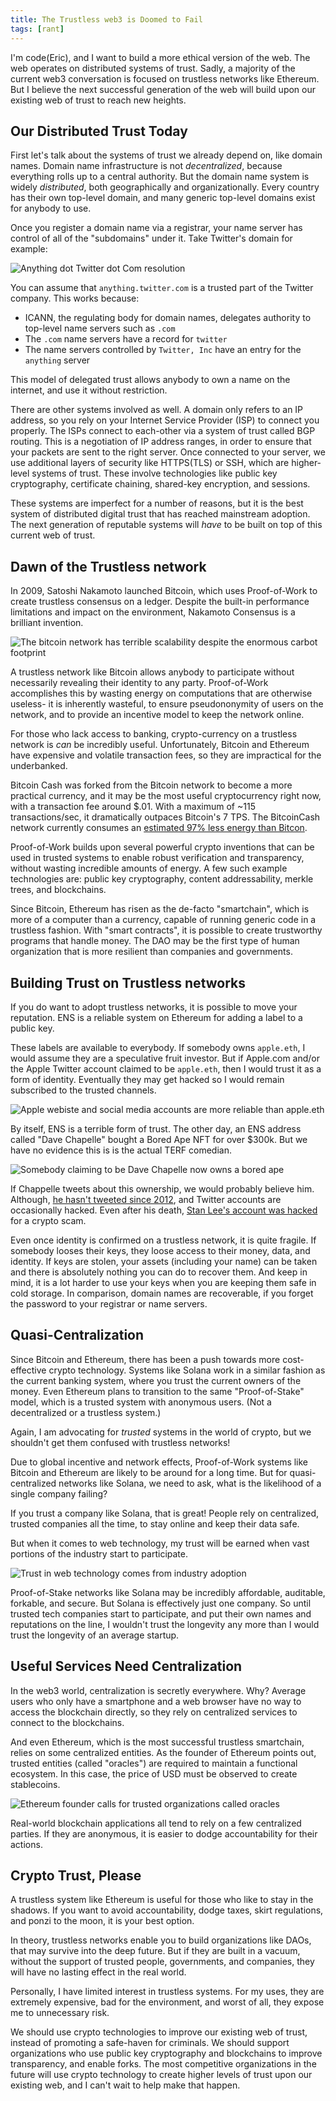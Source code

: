 ```yaml
---
title: The Trustless web3 is Doomed to Fail
tags: [rant]
---
```


I'm code(Eric), and I want to build a more ethical version of the web. The web operates on distributed systems of trust. Sadly, a majority of the current web3 conversation is focused on trustless networks like Ethereum. But I believe the next successful generation of the web will build upon our existing web of trust to reach new heights.


## Our Distributed Trust Today

First let's talk about the systems of trust we already depend on, like domain names. Domain name infrastructure is not *decentralized*, because everything rolls up to a central authority. But the domain name system is widely *distributed*, both geographically and organizationally. Every country has their own top-level domain, and many generic top-level domains exist for anybody to use.

Once you register a domain name via a registrar, your name server has control of all of the "subdomains" under it. Take Twitter's domain for example:

![Anything dot Twitter dot Com resolution](./domain-resolution.png)

You can assume that `anything.twitter.com` is a trusted part of the Twitter company. This works because:

- ICANN, the regulating body for domain names, delegates authority to top-level name servers such as `.com`
- The `.com` name servers have a record for `twitter`
- The name servers controlled by `Twitter, Inc` have an entry for the `anything` server

This model of delegated trust allows anybody to own a name on the internet, and use it without restriction.

There are other systems involved as well. A domain only refers to an IP address, so you rely on your Internet Service Provider (ISP) to connect you properly. The ISPs connect to each-other via a system of trust called BGP routing. This is a negotiation of IP address ranges, in order to ensure that your packets are sent to the right server. Once connected to your server, we use additional layers of security like HTTPS(TLS) or SSH, which are higher-level systems of trust. These involve technologies like public key cryptography, certificate chaining, shared-key encryption, and sessions.

These systems are imperfect for a number of reasons, but it is the best system of distributed digital trust that has reached mainstream adoption. The next generation of reputable systems will _have_ to be built on top of this current web of trust.


## Dawn of the Trustless network

In 2009, Satoshi Nakamoto launched Bitcoin, which uses Proof-of-Work to create trustless consensus on a ledger. Despite the built-in performance limitations and impact on the environment, Nakamoto Consensus is a brilliant invention.

![The bitcoin network has terrible scalability despite the enormous carbot footprint](./bitcoin-issues.png)

A trustless network like Bitcoin allows anybody to participate without necessarily revealing their identity to any party. Proof-of-Work accomplishes this by wasting energy on computations that are otherwise useless- it is inherently wasteful, to ensure pseudononymity of users on the network, and to provide an incentive model to keep the network online.

For those who lack access to banking, crypto-currency on a trustless network is _can_ be incredibly useful. Unfortunately, Bitcoin and Ethereum have expensive and volatile transaction fees, so they are impractical for the underbanked.

Bitcoin Cash was forked from the Bitcoin network to become a more practical currency, and it may be the most useful cryptocurrency right now, with a transaction fee around $.01. With a maximum of ~115 transactions/sec, it dramatically outpaces Bitcoin's 7 TPS. The BitcoinCash network currently consumes an [estimated 97% less energy than Bitcon](https://www.trgdatacenters.com/most-environment-friendly-cryptocurrencies/).

Proof-of-Work builds upon several powerful crypto inventions that can be used in trusted systems to enable robust verification and transparency, without wasting incredible amounts of energy. A few such example technologies are: public key cryptography, content addressability, merkle trees, and blockchains.

Since Bitcoin, Ethereum has risen as the de-facto "smartchain", which is more of a computer than a currency, capable of running generic code in a trustless fashion. With "smart contracts", it is possible to create trustworthy programs that handle money. The DAO may be the first type of human organization that is more resilient than companies and governments.

## Building Trust on Trustless networks

If you do want to adopt trustless networks, it is possible to move your reputation. ENS is a reliable system on Ethereum for adding a label to a public key.

These labels are available to everybody. If somebody owns `apple.eth`, I would assume they are a speculative fruit investor. But if Apple.com and/or the Apple Twitter account claimed to be `apple.eth`, then I would trust it as a form of identity. Eventually they may get hacked so I would remain subscribed to the trusted channels.

![Apple webiste and social media accounts are more reliable than apple.eth](./apple-ens-verify.png)

By itself, ENS is a terrible form of trust. The other day, an ENS address called "Dave Chapelle" bought a Bored Ape NFT for over $300k. But we have no evidence this is is the actual TERF comedian.

![Somebody claiming to be Dave Chapelle now owns a bored ape](./chappelle-ens.png)

If Chappelle tweets about this ownership, we would probably believe him. Although, [he hasn't tweeted since 2012](https://twitter.com/davechappelle), and Twitter accounts are occasionally hacked. Even after his death, [Stan Lee's account was hacked](https://www.reddit.com/r/CryptoCurrency/comments/rhhthd/stan_lees_twitter_account_is_being_used_to/) for a crypto scam.

Even once identity is confirmed on a trustless network, it is quite fragile. If somebody looses their keys, they loose access to their money, data, and identity. If keys are stolen, your assets (including your name) can be taken and there is absolutely nothing you can do to recover them. And keep in mind, it is a lot harder to use your keys when you are keeping them safe in cold storage. In comparison, domain names are recoverable, if you forget the password to your registrar or name servers.


## Quasi-Centralization

Since Bitcoin and Ethereum, there has been a push towards more cost-effective crypto technology. Systems like Solana work in a similar fashion as the current banking system, where you trust the current owners of the money. Even Ethereum plans to transition to the same "Proof-of-Stake" model, which is a trusted system with anonymous users. (Not a decentralized or a trustless system.)

Again, I am advocating for *trusted* systems in the world of crypto, but we shouldn't get them confused with trustless networks!

Due to global incentive and network effects, Proof-of-Work systems like Bitcoin and Ethereum are likely to be around for a long time. But for quasi-centralized networks like Solana, we need to ask, what is the likelihood of a single company failing?

If you trust a company like Solana, that is great! People rely on centralized, trusted companies all the time, to stay online and keep their data safe.

But when it comes to web technology, my trust will be earned when vast portions of the industry start to participate.

![Trust in web technology comes from industry adoption](./network-trust.png)

Proof-of-Stake networks like Solana may be incredibly affordable, auditable, forkable, and secure. But Solana is effectively just one company. So until trusted tech companies start to participate, and put their own names and reputations on the line, I wouldn't trust the longevity any more than I would trust the longevity of an average startup.


## Useful Services Need Centralization

In the web3 world, centralization is secretly everywhere. Why? Average users who only have a smartphone and a web browser have no way to access the blockchain directly, so they rely on centralized services to connect to the blockchains.

And even Ethereum, which is the most successful trustless smartchain, relies on some centralized entities. As the founder of Ethereum points out, trusted entities (called "oracles") are required to maintain a functional ecosystem. In this case, the price of USD must be observed to create stablecoins.

![Ethereum founder calls for trusted organizations called oracles](./vitalik-oracles.png)

Real-world blockchain applications all tend to rely on a few centralized parties. If they are anonymous, it is easier to dodge accountability for their actions.


## Crypto Trust, Please

A trustless system like Ethereum is useful for those who like to stay in the shadows. If you want to avoid accountability, dodge taxes, skirt regulations, and ponzi to the moon, it is your best option.

In theory, trustless networks enable you to build organizations like DAOs, that may survive into the deep future. But if they are built in a vacuum, without the support of trusted people, governments, and companies, they will have no lasting effect in the real world.

Personally, I have limited interest in trustless systems. For my uses, they are extremely expensive, bad for the environment, and worst of all, they expose me to unnecessary risk.

We should use crypto technologies to improve our existing web of trust, instead of promoting a safe-haven for criminals. We should support organizations who use public key cryptography and blockchains to improve transparency, and enable forks. The most competitive organizations in the future will use crypto technology to create higher levels of trust upon our existing web, and I can't wait to help make that happen.
